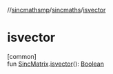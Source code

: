 //[sincmathsmp](../../index.md)/[sincmaths](index.md)/[isvector](isvector.md)

# isvector

[common]\
fun [SincMatrix](-sinc-matrix/index.md).[isvector](isvector.md)(): [Boolean](https://kotlinlang.org/api/latest/jvm/stdlib/kotlin/-boolean/index.html)
